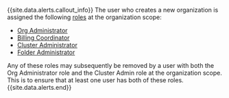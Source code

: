 {{site.data.alerts.callout_info}}
The user who creates a new organization is assigned the following [roles](authorization.md#organization-user-roles) at the organization scope:

- [Org Administrator](authorization.md#org-administrator)
- [Billing Coordinator](authorization.md#billing-coordinator)
- [Cluster Administrator](authorization.md#cluster-administrator)
- [Folder Administrator](authorization.md#folder-admin)

Any of these roles may subsequently be removed by a user with both the Org Administrator role and the Cluster Admin role at the organization scope. This is to ensure that at least one user has both of these roles.
{{site.data.alerts.end}}
